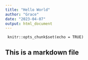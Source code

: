 ```yaml
---
title: "Hello World"
author: "Grace"
date: "2023-04-07"
output: html_document
---
```


```{r setup, include=FALSE}
 knitr::opts_chunk$set(echo = TRUE)
 ```

## This is a markdown file
